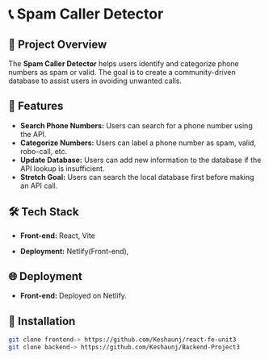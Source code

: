 # 📞 Spam Caller Detector

## 🚀 Project Overview
The **Spam Caller Detector** helps users identify and categorize phone numbers as spam or valid. The goal is to create a community-driven database to assist users in avoiding unwanted calls.

## 🌟 Features

- **Search Phone Numbers:** Users can search for a phone number using the API.
- **Categorize Numbers:** Users can label a phone number as spam, valid, robo-call, etc.
- **Update Database:** Users can add new information to the database if the API lookup is insufficient.
- **Stretch Goal:** Users can search the local database first before making an API call.

## 🛠️ Tech Stack

- **Front-end:** React, Vite

- **Deployment:** Netlify(Front-end), 



## 🌐 Deployment

- **Front-end:** Deployed on Netlify.


## 🔧 Installation

```bash
git clone frontend-> https://github.com/Keshaunj/react-fe-unit3
git clone backend-> https://github.com/Keshaunj/Backend-Project3

